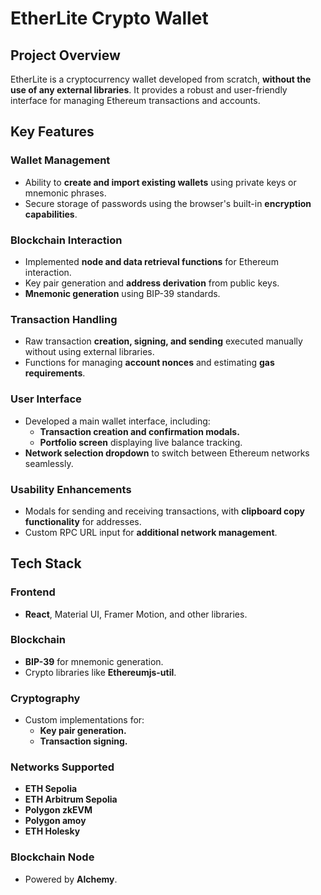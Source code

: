 # EtherLite Crypto Wallet

## Project Overview
EtherLite is a cryptocurrency wallet developed from scratch, **without the use of any external libraries**. It provides a robust and user-friendly interface for managing Ethereum transactions and accounts.

## Key Features

### Wallet Management
- Ability to **create and import existing wallets** using private keys or mnemonic phrases.
- Secure storage of passwords using the browser's built-in **encryption capabilities**.

### Blockchain Interaction
- Implemented **node and data retrieval functions** for Ethereum interaction.
- Key pair generation and **address derivation** from public keys.
- **Mnemonic generation** using BIP-39 standards.

### Transaction Handling
- Raw transaction **creation, signing, and sending** executed manually without using external libraries.
- Functions for managing **account nonces** and estimating **gas requirements**.

### User Interface
- Developed a main wallet interface, including:
  - **Transaction creation and confirmation modals.**
  - **Portfolio screen** displaying live balance tracking.
- **Network selection dropdown** to switch between Ethereum networks seamlessly.

### Usability Enhancements
- Modals for sending and receiving transactions, with **clipboard copy functionality** for addresses.
- Custom RPC URL input for **additional network management**.


## Tech Stack

### Frontend
- **React**, Material UI, Framer Motion, and other libraries.

### Blockchain
- **BIP-39** for mnemonic generation.
- Crypto libraries like **Ethereumjs-util**.

### Cryptography
- Custom implementations for:
  - **Key pair generation.**
  - **Transaction signing.**

### Networks Supported
- **ETH Sepolia**
- **ETH Arbitrum Sepolia**
- **Polygon zkEVM**
- **Polygon amoy**
- **ETH Holesky**  

### Blockchain Node
- Powered by **Alchemy**.

